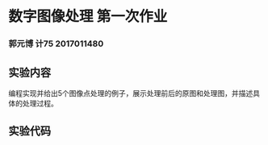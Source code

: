 # 数字图像处理 第一次作业

### 郭元博 计75 2017011480

## 实验内容

编程实现并给出5个图像点处理的例子，展示处理前后的原图和处理图，并描述具体的处理过程。

## 实验代码

